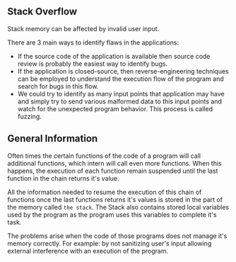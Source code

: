 ## Stack Overflow

Stack memory can be affected by invalid user input.

There are 3 main ways to identify flaws in the applications:
- If the source code of the application is available then source code review is  probably the easiest way to identify bugs. 
- If the application is closed-source, then reverse-engineering techniques can be employed to understand the execution flow of the program and search for bugs in this flow.
- We could try to identify as many input points that application may have and simply try to send various malformed data to this input points and watch for the unexpected program behavior. This process is called fuzzing.
 
## General Information

Often times the certain functions of the code of a program will call additional functions, which intern will call even more functions. 
When this happens, the execution of each function remain suspended until the last function in the chain returns it's value.

All the information needed to resume the execution of this chain of functions once the last functions returns it's values is stored in the part of the memory called `the stack`.
The Stack also contains stored local variables used by the program as the program uses this variables to complete it's task.

The problems arise when the code of those programs does not manage it's memory correctly.
For example: by not sanitizing user's input allowing external interference with an execution of the program.
